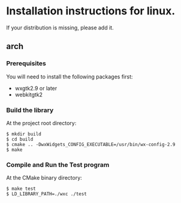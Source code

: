 # Installation instructions for linux.

If your distribution is missing, please add it.

## arch

### Prerequisites

You will need to install the following packages first:

* wxgtk2.9 or later
* webkitgtk2

### Build the library

At the project root directory:

    $ mkdir build
    $ cd build
    $ cmake .. -DwxWidgets_CONFIG_EXECUTABLE=/usr/bin/wx-config-2.9
    $ make

### Compile and Run the Test program

At the CMake binary directory:

    $ make test
    $ LD_LIBRARY_PATH=./wxc ./test
